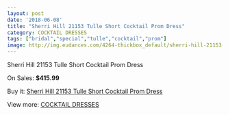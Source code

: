 ```yaml
---
layout: post
date: '2018-06-08'
title: "Sherri Hill 21153 Tulle Short Cocktail Prom Dress"
category: COCKTAIL DRESSES
tags: ["bridal","special","tulle","cocktail","prom"]
image: http://img.eudances.com/4264-thickbox_default/sherri-hill-21153-tulle-short-cocktail-prom-dress.jpg
---
```

Sherri Hill 21153 Tulle Short Cocktail Prom Dress

On Sales: **$415.99**
<a href="https://www.eudances.com/en/cocktail-dresses/1418-sherri-hill-21153-tulle-short-cocktail-prom-dress.html"><amp-img layout="responsive" width="600" height="600" src="//img.eudances.com/4264-thickbox_default/sherri-hill-21153-tulle-short-cocktail-prom-dress.jpg" alt="Sherri Hill 21153 Tulle Short Cocktail Prom Dress 0" /></a>
<a href="https://www.eudances.com/en/cocktail-dresses/1418-sherri-hill-21153-tulle-short-cocktail-prom-dress.html"><amp-img layout="responsive" width="600" height="600" src="//img.eudances.com/4268-thickbox_default/sherri-hill-21153-tulle-short-cocktail-prom-dress.jpg" alt="Sherri Hill 21153 Tulle Short Cocktail Prom Dress 1" /></a>
<a href="https://www.eudances.com/en/cocktail-dresses/1418-sherri-hill-21153-tulle-short-cocktail-prom-dress.html"><amp-img layout="responsive" width="600" height="600" src="//img.eudances.com/4267-thickbox_default/sherri-hill-21153-tulle-short-cocktail-prom-dress.jpg" alt="Sherri Hill 21153 Tulle Short Cocktail Prom Dress 2" /></a>
<a href="https://www.eudances.com/en/cocktail-dresses/1418-sherri-hill-21153-tulle-short-cocktail-prom-dress.html"><amp-img layout="responsive" width="600" height="600" src="//img.eudances.com/4266-thickbox_default/sherri-hill-21153-tulle-short-cocktail-prom-dress.jpg" alt="Sherri Hill 21153 Tulle Short Cocktail Prom Dress 3" /></a>
<a href="https://www.eudances.com/en/cocktail-dresses/1418-sherri-hill-21153-tulle-short-cocktail-prom-dress.html"><amp-img layout="responsive" width="600" height="600" src="//img.eudances.com/4265-thickbox_default/sherri-hill-21153-tulle-short-cocktail-prom-dress.jpg" alt="Sherri Hill 21153 Tulle Short Cocktail Prom Dress 4" /></a>

Buy it: [Sherri Hill 21153 Tulle Short Cocktail Prom Dress](https://www.eudances.com/en/cocktail-dresses/1418-sherri-hill-21153-tulle-short-cocktail-prom-dress.html "Sherri Hill 21153 Tulle Short Cocktail Prom Dress")

View more: [COCKTAIL DRESSES](https://www.eudances.com/en/14-cocktail-dresses "COCKTAIL DRESSES")